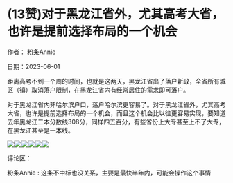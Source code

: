 
# (13赞)对于黑龙江省外，尤其高考大省，也许是提前选择布局的一个机会

作者：  粉条Annie

日期：2023-06-01

距离高考不到一个周的时间，也就是这两天，黑龙江省出了落户新政，全省所有城区（镇）取消落户限制，在黑龙江省内有经常居住的需求即可落户。

对于黑龙江省内非哈尔滨户口，落户哈尔滨更容易了。对于黑龙江省外，尤其高考大省，也许是提前选择布局的一个机会，而且这个机会比以往更容易实现，要知道去年黑龙江二本分数线308分，同样四五百分，有些省份上大专甚至上不了大专，在黑龙江甚至是一本线。

![](img/gaokao-xiangguan_0975.png)![](img/gaokao-xiangguan_0980.png)![](img/gaokao-xiangguan_0985.png)![](img/gaokao-xiangguan_0990.png)![](img/gaokao-xiangguan_0995.png)![](img/gaokao-xiangguan_1000.png)

评论区：

粉条Annie : 这条不中标也没关系，主要是最快半年内，可能会操作这个事情

